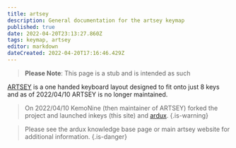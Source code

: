 ```yaml
---
title: artsey
description: General documentation for the artsey keymap
published: true
date: 2022-04-20T23:13:27.860Z
tags: keymap, artsey
editor: markdown
dateCreated: 2022-04-20T17:16:46.429Z
---
```


> **Please Note**: This page is a stub and is intended as such

[ARTSEY](https://artsey.io) is a one handed keyboard layout designed to fit onto just 8 keys and as of 2022/04/10 ARTSEY is no longer maintained.

> On 2022/04/10 KemoNine (then maintainer of ARTSEY) forked the project and launched inkeys (this site) and [ardux](/keymaps/ardux).
{.is-warning}


> Please see the ardux knowledge base page or main artsey website for additional information.
{.is-danger}

